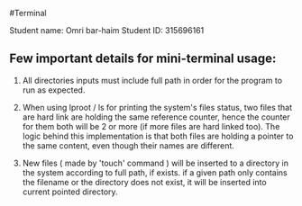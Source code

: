 #Terminal 

Student name: Omri bar-haim
Student ID: 315696161

Few important details for mini-terminal usage:
----------------------------------------------

1. All directories inputs must include full path in order 
   for the program to run as expected.

2. When using lproot / ls for printing the system's files status, two files
   that are hard link are holding the same reference counter, hence the counter
   for them both will be 2 or more (if more files are hard linked too).
   The logic behind this implementation is that both files are holding 
   a pointer to the same content, even though their names are different. 

3. New files ( made by 'touch' command ) will be inserted to 
   a directory in the system according to full path, if exists.
   if a given path only contains the filename or the directory 
   does not exist, it will be inserted into current pointed directory.
